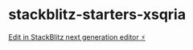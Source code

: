 # stackblitz-starters-xsqria

[Edit in StackBlitz next generation editor ⚡️](https://stackblitz.com/~/github.com/AgustastaGW/stackblitz-starters-xsqria)